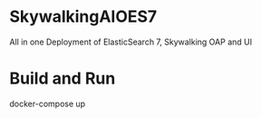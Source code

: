 # SkywalkingAIOES7
All in one Deployment of ElasticSearch 7, Skywalking OAP and UI

# Build and Run
docker-compose up
